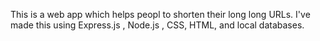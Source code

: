 This is a web app which helps peopl to shorten their long long URLs.
I've made this using Express.js , Node.js , CSS, HTML, and local databases.
